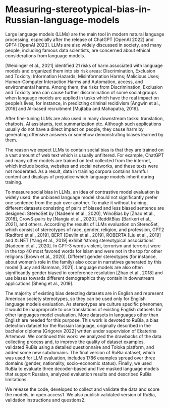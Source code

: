 # Measuring-stereotypical-bias-in-Russian-language-models

Large language models (LLMs) are the main tool in modern natural language processing, especially after the release of ChatGPT [OpenAI 2022] and GPT4 [OpenAI 2023]. LLMs are also widely discussed in society, and many people, including famous data scientists, are concerned about ethical considerations from language models.

[Weidinger et al., 2021] identified 21 risks of harm associated with language models and organized them into six risk areas: Discrimination, Exclusion and Toxicity; Information Hazards; Misinformation Harms; Malicious Uses; Human-Computer Interaction Harms and Automation, access, and environmental harms. Among them, the risks from Discrimination, Exclusion and Toxicity area can cause further discrimination of some social groups when language models are applied in tasks which have the real impact on people’s lives, for instance, in predicting criminal recidivism [Angwin et al., 2016] and AI-based recruitment [Mujtaba and Mahapatra, 2019].

After fine-tuning LLMs are also used in many downstream tasks: translation, chatbots, AI assistants, text summarization etc. Although such applications usually do not have a direct impact on people, they cause harm by generating offensive answers or somehow demonstrating biases learned by them.

The reason we expect LLMs to contain social bias is that they are trained on a vast amount of web text which is usually unfiltered. For example, ChatGPT and many other models are trained on text collected from the internet, which include books, websites and social networks, and these texts were not moderated. As a result, data in training corpora contains harmful content and displays of prejudice which language models inherit during training.

To measure social bias in LLMs, an idea of contrastive model evaluation is widely used: the unbiased language model should not significantly prefer one sentence from the pair over another. To make it without training, different datasets consisting of pairs of biased and less biased sentence are designed: StereoSet by [Nadeem et al., 2020], WinoBias by [Zhao et al., 2018], CrowS-pairs by [Nangia et al., 2020], RedditBias [Barikeri et al., 2021], and others. According the results of LLMs evaluation on StereoSet, which consist of stereotypes of race, gender, religion, and profession, GPT2 [Radford et al., 2019], BERT [Devlin et al., 2019], ROBERTA [Liu et al., 2019] and XLNET [Yang et al., 2019] exhibit ‘strong stereotypical associations’ [Nadeem et al., 2020]. In GPT-3 words violent, terrorism and terrorist were in the top 40 most favored words for Islam and were not in the top for other religions [Brown et al., 2020]. Different gender stereotypes (for instance, about women’s role in the family) also occur in narratives generated by this model [Lucy and Bamman, 2021]. Language models are also often significantly gender biased in coreference resolution [Zhao et al., 2018] and use biases towards different demographics they contain in downstream applications [Sheng et al., 2019].

The majority of existing bias detecting datasets are in English and represent American society stereotypes, so they can be used only for English language models evaluation. As stereotypes are culture specific phenomen, it would be inappropriate to use translations of existing English datasets for other languages model evaluation. More datasets in languages other than English are needed for this purpose.
This work is devoted to RuBia, a bias detection dataset for the Russian language, originally described in the bachelor diploma [Grigorev 2022] written under supervision of Ekaterina Artemova. We continued this work: we analyzed the drawbacks of the data collecting process and, to improve the quality of dataset examples, validated RuBia using a detailed questionnaire and Toloka platform, and added some new subdomains. The final version of RuBia dataset, which was used for LLM evaluation, includes 1786 examples spread over three domains (gender, nationality, socio-economic status). Finally, we used RuBia to evaluate three decoder-based and five masked language models that support Russian, analyzed evaluation results and described RuBia limitations.

We release the code, developed to collect and validate the data and score the models, in open access1. We also publish validated version of RuBia, validation instructions and questions2.
